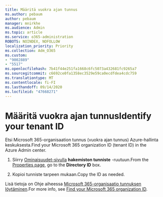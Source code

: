 ```yaml
---
title: Määritä vuokra ajan tunnus
ms.author: pebaum
author: pebaum
manager: mnirkhe
ms.audience: Admin
ms.topic: article
ms.service: o365-administration
ROBOTS: NOINDEX, NOFOLLOW
localization_priority: Priority
ms.collection: Adm_O365
ms.custom:
- "9002889"
- "5517"
ms.openlocfilehash: 7b41f44e251fa1668c6fc5073a432681fc9265a7
ms.sourcegitcommit: c6692ce0fa1358ec3529e59ca0ecdfdea4cdc759
ms.translationtype: MT
ms.contentlocale: fi-FI
ms.lasthandoff: 09/14/2020
ms.locfileid: "47668271"
---
```

# <a name="identify-your-tenant-id"></a><span data-ttu-id="3647c-102">Määritä vuokra ajan tunnus</span><span class="sxs-lookup"><span data-stu-id="3647c-102">Identify your tenant ID</span></span>

<span data-ttu-id="3647c-103">Etsi Microsoft 365-organisaation tunnus (vuokra ajan tunnus) Azure-hallinta keskuksesta.</span><span class="sxs-lookup"><span data-stu-id="3647c-103">Find your Microsoft 365 organization ID (tenant ID) in the Azure Admin center.</span></span>

1. <span data-ttu-id="3647c-104">Siirry [Ominaisuudet-sivulla](https://aka.ms/AzurePropertiesPage) **hakemiston tunniste** -ruutuun.</span><span class="sxs-lookup"><span data-stu-id="3647c-104">From the [Properties page](https://aka.ms/AzurePropertiesPage), go to the **Directory ID** box.</span></span>

2. <span data-ttu-id="3647c-105">Kopioi tunniste tarpeen mukaan.</span><span class="sxs-lookup"><span data-stu-id="3647c-105">Copy the ID as needed.</span></span>

<span data-ttu-id="3647c-106">Lisä tietoja on Ohje aiheessa [Microsoft 365-organisaatio tunnuksen löytäminen](https://docs.microsoft.com/onedrive/find-your-office-365-tenant-id).</span><span class="sxs-lookup"><span data-stu-id="3647c-106">For more info, see [Find your Microsoft 365 organization ID](https://docs.microsoft.com/onedrive/find-your-office-365-tenant-id).</span></span>
